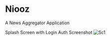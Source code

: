 Niooz
=====
A News Aggregator Application

Splash Screen with Login Auth Screenshot
![Sc1](https://lh3.googleusercontent.com/iH2OkZgyFUEZtrWpP7mTX69S0ZiZzVxI9jmHUqxlvadeciSwGSqlt6whsI6-MnEz0bIpqMj82_M=w1274-h531)